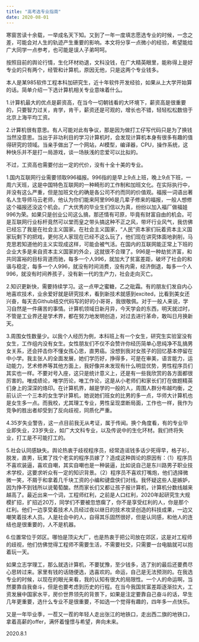 ```yaml
---
title: "高考选专业指南"
date: 2020-08-01
---
```


寒窗苦读十余载，一举成名天下知。又到了一年一度填志愿选专业的时候，一念之差，可能会对人生的轨迹产生重要的影响。本文将分享一点微小的经验，希望能给广大同学一点参考，也可能是误人子弟呵呵。

按照目前的舆论行情，生化环材劝退，文科没钱，在广大精英眼里，能称得上是好专业的只有两个，经管和计算机，原因无他，只是这两个专业钱多。

本人是某985软件工程本科加研究生，近十年软件开发经验，如果从上大学开始算的话。简单介绍一下选计算机相关专业意味着什么。

1.计算机最大的优点是薪资高，在当今一切朝钱看的大环境下，薪资高是很重要的，只要智力过关，肯学，肯干，薪资还是可观的，增长也不错，轻轻松松数倍于北京上海平均工资。

2.计算机很有意思。有人可能对此有争议，那是因为做打工仔写代码只是为了换钱当然没意思。当出于非功利目的学习计算机时，会发现计算机本身有很多有趣的值得研究的领域。当亲手做出了一个网站，AI模型，编译器，CPU，操作系统，这种快乐并不是打一局游戏，谈一场肤浅的恋爱可以比拟的。

不过，工资高也需要付出一定的代价，没有十全十美的专业。

1.国内互联网行业需要领取996福报。996指的是早上9点上班，晚上9点下班，一周六天班，这是中国特色互联网的一种畸形的工作制和加班文化。在实际执行中，并没有这么严重，但是加班文化的确是各公司不约而同的价值观。福报一词语出著名人生导师马云老师，他认为你们能来阿里996是几辈子修来的福报，一般人想修这个福报还没这个机会。广大优秀的毕业生们信以为真，纷纷以加入福厂做福娃996为荣。如果只是创业公司这么搞，那还情有可原，毕竟有财富自由的机会。可是互联网行业标杆竟然可以堂而皇之带头搞这种不正之风，带坏行业风气，我仿佛已经忘了我是在社会主义国家。在社会主义国家，“人民”资本家们玩着资本主义国家玩剩下的把戏，更何况人家现在已经不这么玩了，他们现在讲究体面地剥削，马克思若知道他的主义实现成这样，可能会被气活。在国内的互联网能正常上下班的企业大多是来自资本主义国家的外企，这就很不合理了。996是一种劫贫济富，和共同富裕的目标背道而驰，每多一个人996，就加大了贫富差距，破坏了社会的和谐与稳定，每多一个人996，就没有时间消费，没有内需，经济倒退，每多一个人996，就没有时间养孩子，没有新一代的生产力，社会走向灭亡。

2.知识更新快，需要持续学习。这一点甲之蜜糖，乙之砒霜。有的朋友们发自内心地喜欢技术，业余爱好就是研究技术，看到新技术就感到excited，比看到美女还兴奋，每天去Github结交代码写的好的小哥哥，我很敬佩。对于一般人来说，学习自然是一件痛苦的事情。计算机领域日新月异，今天学会的东西，明天就过时，不管是工业界还是学术界，都在努力地发明创造，对过去进行革命，敢叫日月换新天。

3.周围女性数量少。以我个人经历为例，本科班上有一个女生，研究生实验室没有女生，工作组内没有女生。女性朋友们不仅不会赞许你经历简单心思纯净不乱搞男女关系，还会抨击你不懂女孩心思，直男癌。没想到我对女孩子的回忆基本停留在中小学。我主张人的全面发展，她们学历好，挣得多，可是在审美，语言能力，运动能力，艺术修养等其他方面上，我好像并未发现有什么明显优势，男性程序员们其实也一样。不要对号入座，这只是统计意义上，还是有一些我欣赏的各方面都很厉害的。唯成绩论，唯学历论，唯工作论，这是从小老师们和家长们打在做题精英们身上的深深的烙印。在计算机界，越是学的一般的人，周围人群分布越均衡，之前认识一个三本的女生学计算机，她说她们班女的比男的多一点，华师大计算机也是女生多一点。而我校，尤其理工专业，男性呈现垄断局面，工作也一样，我作为竞争的胜出者却受到了反向歧视，同质化严重。

4.35岁失业警告，这一点目前我无从考证，属于传闻。换个角度看，有的专业毕业即失业，23岁失业，如广大文科专业，以及传说中的生化环材。我们终将失业，打工是不可能打工的。

5.社会认同感缺失。舆论热衷于歧视程序员，经常造谣钱多话少死得早，格子衫，脱发，直男，玩累了找个老实的程序员嫁了？造成这种舆论的原因有：（1）程序员不喜欢装逼，喜欢自嘲，其实自嘲也是一种装逼，比如说自己是东川路男子职业技术学校，这要求听众有一定的知识背景。（2）程序员不喜欢打嘴炮，他们选择微微一笑，不屑于和拿着几千块工资的小编和键盘侠们对线。我怀疑这些人是嫉妒，因为挣不到钱所以说葡萄酸。然而家长们又都让孩子报计算机，计算机分数线越来越高了。最近出来一个词，工程师红利，之前是人口红利，2020年起研究生大规模扩招，扩招近20万，同学们不要被忽悠瘸了，你不是享受红利的人，你是那个红利。他们一边享受着技术人员经过夜以继日的技术攻坚创造的科技成果，一边又嘲笑着技术人员。人是社会中的人，自得其乐固然很好，但是认同感，和他人的连结也是很重要的，人不是机器。

6.位置常位于郊区。哪怕是顶尖大厂，也是热衷于把公司放在郊区，这是对工程师的歧视，他们仿佛觉得工程师不需要生活，不需要社交，只需要一台电脑就可以抱着玩一天。

如果立志学理工，那么就选计算机，不要犹豫，至少钱多，选了别的最后还要费尽心思转过来。家里有钱的话随便选，选喜欢的。命运，自己是无法预测的。在我选专业的时候，以现在的眼光来看，我的认知有很大的局限性。一个人的命运啊，当然要靠自我奋斗，但是也要考虑到历史的行程。在当今我国贫富差距逐渐拉大，工资发展中国家水平，房价世界领先的背景下，如果是注定要靠自己奋斗的话，早生几年更重要，选什么专业不是很重要，不如选一个觉得有趣的，四年多一点快乐。

又是一年毕业季，一茬又一茬的年轻人走出张江的地铁口，走出西二旗的地铁口，拿着高薪的offer，满怀着憧憬与希望，奔向未来。


2020.8.1
